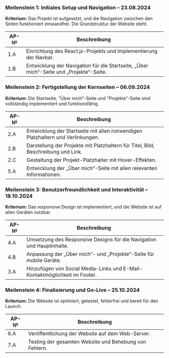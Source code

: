 ### **Meilenstein 1: Initiales Setup und Navigation – 23.08.2024**

**Kriterium:** Das Projekt ist aufgesetzt, und die Navigation zwischen den Seiten funktioniert einwandfrei. Die Grundstruktur der Website steht.

| AP-№ | Beschreibung |
| --- | --- |
| 1.A | Einrichtung des React.js-Projekts und Implementierung der Navbar. |
| 1.B | Entwicklung der Navigation für die Startseite, „Über mich“-Seite und „Projekte“-Seite. |

### **Meilenstein 2: Fertigstellung der Kernseiten – 06.09.2024**

**Kriterium:** Die Startseite, "Über mich"-Seite und "Projekte"-Seite sind vollständig implementiert und funktionsfähig.

| AP-№ | Beschreibung |
| --- | --- |
| 2.A | Entwicklung der Startseite mit allen notwendigen Platzhaltern und Verlinkungen. |
| 2.B | Darstellung der Projekte mit Platzhaltern für Titel, Bild, Beschreibung und Link. |
| 2.C | Gestaltung der Projekt-Platzhalter mit Hover-Effekten. |
| 5.A | Entwicklung der „Über mich“-Seite mit allen relevanten Informationen. |

### **Meilenstein 3: Benutzerfreundlichkeit und Interaktivität – 18.10.2024**

**Kriterium:** Das responsive Design ist implementiert, und die Website ist auf allen Geräten nutzbar.

| AP-№ | Beschreibung |
| --- | --- |
| 4.A | Umsetzung des Responsive Designs für die Navigation und Hauptinhalte. |
| 4.B | Anpassung der „Über mich“- und „Projekte“-Seite für mobile Geräte. |
| 3.A | Hinzufügen von Social Media-Links und E-Mail-Kontaktmöglichkeit im Footer. |

### **Meilenstein 4: Finalisierung und Go-Live – 25.10.2024**

**Kriterium:** Die Website ist optimiert, getestet, fehlerfrei und bereit für den Launch.

| AP-№ | Beschreibung |
| --- | --- |
| 6.A | Veröffentlichung der Website auf dem Web-Server. |
| 7.A | Testing der gesamten Website und Behebung von Fehlern. |

